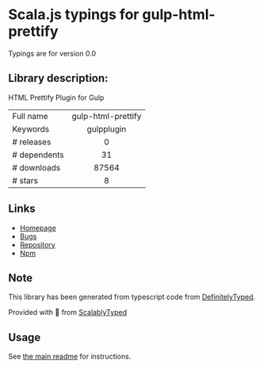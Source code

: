 
# Scala.js typings for gulp-html-prettify

Typings are for version 0.0

## Library description:
HTML Prettify Plugin for Gulp

|                    |                 |
| ------------------ | :-------------: |
| Full name          | gulp-html-prettify |
| Keywords           | gulpplugin |
| # releases         | 0 |
| # dependents       | 31 |
| # downloads        | 87564 |
| # stars            | 8 |

## Links
- [Homepage](https://github.com/colynb/gulp-html-prettify#readme)
- [Bugs](https://github.com/colynb/gulp-html-prettify/issues)
- [Repository](https://github.com/colynb/gulp-html-prettify)
- [Npm](https://www.npmjs.com/package/gulp-html-prettify)
    


## Note
This library has been generated from typescript code from [DefinitelyTyped](https://definitelytyped.org).

Provided with :purple_heart: from [ScalablyTyped](https://github.com/oyvindberg/ScalablyTyped)

## Usage
See [the main readme](../../readme.md) for instructions.


